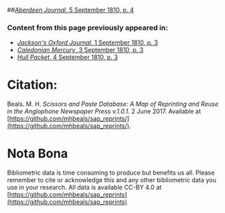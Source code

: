 ##[*Aberdeen Journal*, 5 September 1810, p. 4](https://mhbeals.github.io/sap_html/Aberdeen-Journal/Aberdeen-Journal-5-September-1810-p-4)

### Content from this page previously appeared in:
+ [*Jackson's Oxford Journal*, 1 September 1810, p. 3](https://mhbeals.github.io/sap_html/Jackson's-Oxford-Journal/Jackson's-Oxford-Journal-1-September-1810-p-3)
+ [*Caledonian Mercury*, 3 September 1810, p. 3](https://mhbeals.github.io/sap_html/Caledonian-Mercury/Caledonian-Mercury-3-September-1810-p-3)
+ [*Hull Packet*, 4 September 1810, p. 3](https://mhbeals.github.io/sap_html/Hull-Packet/Hull-Packet-4-September-1810-p-3)
                    
# Citation: 

Beals. M. H. *Scissors and Paste Database: A Map of Reprinting and Reuse in the Anglophone Newspaper Press v.1.0.1.* 2 June 2017. Available at [https://github.com/mhbeals/sap_reprints/](https://github.com/mhbeals/sap_reprints/). 
                    
# Nota Bona

Bibliometric data is time consuming to produce but benefits us all. Please remember to cite or acknowledge this and any other bibliometric data you use in your research. All data is available CC-BY 4.0 at [https://github.com/mhbeals/sap_reprints](https://github.com/mhbeals/sap_reprints)